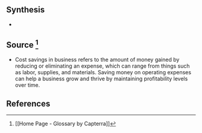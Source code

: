 ## Synthesis
- 
## Source [^1]
- Cost savings in business refers to the amount of money gained by reducing or eliminating an expense, which can range from things such as labor, supplies, and materials. Saving money on operating expenses can help a business grow and thrive by maintaining profitability levels over time.
## References

[^1]: [[Home Page - Glossary by Capterra]]
